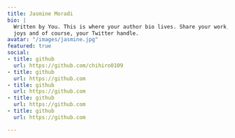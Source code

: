 ```yaml
---
title: Jasmine Moradi
bio: |
  Written by You. This is where your author bio lives. Share your work, your
  joys and of course, your Twitter handle.
avatar: "/images/jasmine.jpg"
featured: true
social:
- title: github
  url: https://github.com/chihiro0109
- title: github
  url: https://github.com
- title: github
  url: https://github.com
- title: github
  url: https://github.com
- title: github
  url: https://github.com

---
```

